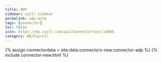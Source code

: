 ```yaml
---
title: ADP
sidebar: cyclr_sidebar
permalink: adp-auto
tags: [connector]
toc: false
icon: https://my.cyclr.com/api/ConnectorIcon/14066
category: HR/Payroll
---
```

{% assign connectordata = site.data.connectors-new.connector-adp %}
{% include connector-new.html %}	